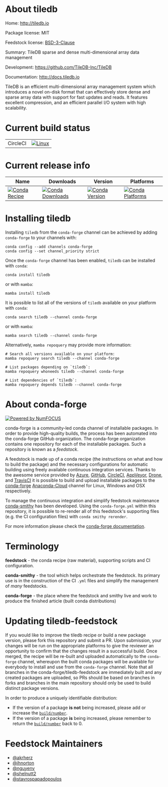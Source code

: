 About tiledb
============

Home: http://tiledb.io

Package license: MIT

Feedstock license: [BSD-3-Clause](https://github.com/conda-forge/tiledb-feedstock/blob/nightlies/LICENSE.txt)

Summary: TileDB sparse and dense multi-dimensional array data management

Development: https://github.com/TileDB-Inc/TileDB

Documentation: http://docs.tiledb.io

TileDB is an efficient multi-dimensional array management system which introduces
a novel on-disk format that can effectively store dense and sparse array data with
support for fast updates and reads. It features excellent compression, and an efficient
parallel I/O system with high scalability.


Current build status
====================


<table><tr>
    <td>CircleCI</td>
    <td>
      <a href="https://circleci.com/gh/conda-forge/tiledb-feedstock">
        <img alt="Linux" src="https://img.shields.io/circleci/project/github/conda-forge/tiledb-feedstock/nightlies.svg?label=Linux">
      </a>
    </td>
  </tr>
</table>

Current release info
====================

| Name | Downloads | Version | Platforms |
| --- | --- | --- | --- |
| [![Conda Recipe](https://img.shields.io/badge/recipe-tiledb-green.svg)](https://anaconda.org/conda-forge/tiledb) | [![Conda Downloads](https://img.shields.io/conda/dn/conda-forge/tiledb.svg)](https://anaconda.org/conda-forge/tiledb) | [![Conda Version](https://img.shields.io/conda/vn/conda-forge/tiledb.svg)](https://anaconda.org/conda-forge/tiledb) | [![Conda Platforms](https://img.shields.io/conda/pn/conda-forge/tiledb.svg)](https://anaconda.org/conda-forge/tiledb) |

Installing tiledb
=================

Installing `tiledb` from the `conda-forge` channel can be achieved by adding `conda-forge` to your channels with:

```
conda config --add channels conda-forge
conda config --set channel_priority strict
```

Once the `conda-forge` channel has been enabled, `tiledb` can be installed with `conda`:

```
conda install tiledb
```

or with `mamba`:

```
mamba install tiledb
```

It is possible to list all of the versions of `tiledb` available on your platform with `conda`:

```
conda search tiledb --channel conda-forge
```

or with `mamba`:

```
mamba search tiledb --channel conda-forge
```

Alternatively, `mamba repoquery` may provide more information:

```
# Search all versions available on your platform:
mamba repoquery search tiledb --channel conda-forge

# List packages depending on `tiledb`:
mamba repoquery whoneeds tiledb --channel conda-forge

# List dependencies of `tiledb`:
mamba repoquery depends tiledb --channel conda-forge
```


About conda-forge
=================

[![Powered by
NumFOCUS](https://img.shields.io/badge/powered%20by-NumFOCUS-orange.svg?style=flat&colorA=E1523D&colorB=007D8A)](https://numfocus.org)

conda-forge is a community-led conda channel of installable packages.
In order to provide high-quality builds, the process has been automated into the
conda-forge GitHub organization. The conda-forge organization contains one repository
for each of the installable packages. Such a repository is known as a *feedstock*.

A feedstock is made up of a conda recipe (the instructions on what and how to build
the package) and the necessary configurations for automatic building using freely
available continuous integration services. Thanks to the awesome service provided by
[Azure](https://azure.microsoft.com/en-us/services/devops/), [GitHub](https://github.com/),
[CircleCI](https://circleci.com/), [AppVeyor](https://www.appveyor.com/),
[Drone](https://cloud.drone.io/welcome), and [TravisCI](https://travis-ci.com/)
it is possible to build and upload installable packages to the
[conda-forge](https://anaconda.org/conda-forge) [Anaconda-Cloud](https://anaconda.org/)
channel for Linux, Windows and OSX respectively.

To manage the continuous integration and simplify feedstock maintenance
[conda-smithy](https://github.com/conda-forge/conda-smithy) has been developed.
Using the ``conda-forge.yml`` within this repository, it is possible to re-render all of
this feedstock's supporting files (e.g. the CI configuration files) with ``conda smithy rerender``.

For more information please check the [conda-forge documentation](https://conda-forge.org/docs/).

Terminology
===========

**feedstock** - the conda recipe (raw material), supporting scripts and CI configuration.

**conda-smithy** - the tool which helps orchestrate the feedstock.
                   Its primary use is in the construction of the CI ``.yml`` files
                   and simplify the management of *many* feedstocks.

**conda-forge** - the place where the feedstock and smithy live and work to
                  produce the finished article (built conda distributions)


Updating tiledb-feedstock
=========================

If you would like to improve the tiledb recipe or build a new
package version, please fork this repository and submit a PR. Upon submission,
your changes will be run on the appropriate platforms to give the reviewer an
opportunity to confirm that the changes result in a successful build. Once
merged, the recipe will be re-built and uploaded automatically to the
`conda-forge` channel, whereupon the built conda packages will be available for
everybody to install and use from the `conda-forge` channel.
Note that all branches in the conda-forge/tiledb-feedstock are
immediately built and any created packages are uploaded, so PRs should be based
on branches in forks and branches in the main repository should only be used to
build distinct package versions.

In order to produce a uniquely identifiable distribution:
 * If the version of a package **is not** being increased, please add or increase
   the [``build/number``](https://docs.conda.io/projects/conda-build/en/latest/resources/define-metadata.html#build-number-and-string).
 * If the version of a package **is** being increased, please remember to return
   the [``build/number``](https://docs.conda.io/projects/conda-build/en/latest/resources/define-metadata.html#build-number-and-string)
   back to 0.

Feedstock Maintainers
=====================

* [@akrherz](https://github.com/akrherz/)
* [@ihnorton](https://github.com/ihnorton/)
* [@nguyenv](https://github.com/nguyenv/)
* [@shelnutt2](https://github.com/shelnutt2/)
* [@stavrospapadopoulos](https://github.com/stavrospapadopoulos/)

